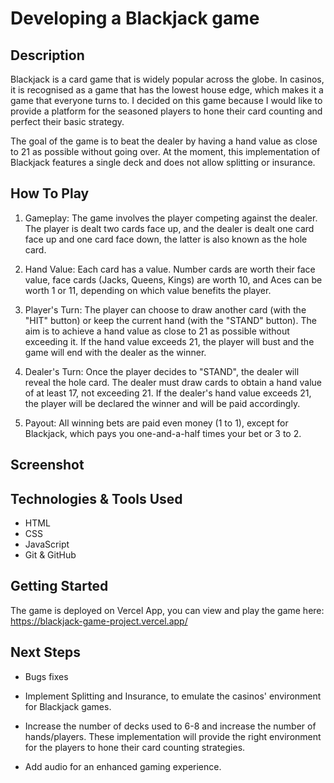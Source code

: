 # Developing a Blackjack game

## Description

Blackjack is a card game that is widely popular across the globe. In casinos, it is recognised as a game that has the lowest house edge, which makes it a game that everyone turns to. I decided on this game because I would like to provide a platform for the seasoned players to hone their card counting and perfect their basic strategy.

The goal of the game is to beat the dealer by having a hand value as close to 21 as possible without going over. At the moment, this implementation of Blackjack features a single deck and does not allow splitting or insurance.

## How To Play

1. Gameplay: The game involves the player competing against the dealer. The player is dealt two cards face up, and the dealer is dealt one card face up and one card face down, the latter is also known as the hole card.

2. Hand Value: Each card has a value. Number cards are worth their face value, face cards (Jacks, Queens, Kings) are worth 10, and Aces can be worth 1 or 11, depending on which value benefits the player.

3. Player's Turn: The player can choose to draw another card (with the "HIT" button) or keep the current hand (with the "STAND" button). The aim is to achieve a hand value as close to 21 as possible without exceeding it. If the hand value exceeds 21, the player will bust and the game will end with the dealer as the winner.

4. Dealer's Turn: Once the player decides to "STAND", the dealer will reveal the hole card. The dealer must draw cards to obtain a hand value of at least 17, not exceeding 21. If the dealer's hand value exceeds 21, the player will be declared the winner and will be paid accordingly.

5. Payout: All winning bets are paid even money (1 to 1), except for Blackjack, which pays you one-and-a-half times your bet or 3 to 2.

## Screenshot

## Technologies & Tools Used

- HTML
- CSS
- JavaScript
- Git & GitHub

## Getting Started

The game is deployed on Vercel App, you can view and play the game here:
https://blackjack-game-project.vercel.app/

## Next Steps

- Bugs fixes

- Implement Splitting and Insurance, to emulate the casinos' environment for Blackjack games.

- Increase the number of decks used to 6-8 and increase the number of hands/players. These implementation will provide the right environment for the players to hone their card counting strategies.

- Add audio for an enhanced gaming experience.
